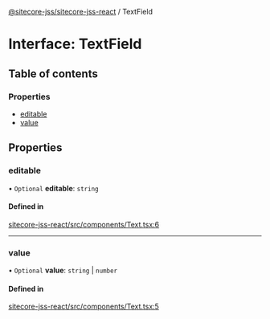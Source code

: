 [@sitecore-jss/sitecore-jss-react](../README.md) / TextField

# Interface: TextField

## Table of contents

### Properties

- [editable](TextField.md#editable)
- [value](TextField.md#value)

## Properties

### editable

• `Optional` **editable**: `string`

#### Defined in

[sitecore-jss-react/src/components/Text.tsx:6](https://github.com/Sitecore/jss/blob/ec0e89568/packages/sitecore-jss-react/src/components/Text.tsx#L6)

___

### value

• `Optional` **value**: `string` \| `number`

#### Defined in

[sitecore-jss-react/src/components/Text.tsx:5](https://github.com/Sitecore/jss/blob/ec0e89568/packages/sitecore-jss-react/src/components/Text.tsx#L5)

